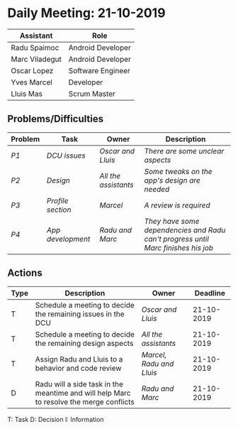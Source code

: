 # Daily Meeting: 21-10-2019

| Assistant  | Role  |  
|---|---|
| Radu Spaimoc  | Android Developer  |   
| Marc Viladegut  | Android Developer  |   
| Oscar Lopez |  Software Engineer |  
| Yves Marcel | Developer |
| Lluis Mas |  Scrum Master |  

## Problems/Difficulties
| Problem  | Task  | Owner | Description |
|---|---|---|---|
| _P1_ | _DCU issues_ | _Oscar and Lluis_ | _There are some unclear aspects_ |
| _P2_ | _Design_ | _All the assistants_ | _Some tweaks on the app's design are needed_ |
| _P3_ | _Profile section_ | _Marcel_ | _A review is required_ |
| _P4_ | _App development_ | _Radu and Marc_ | _They have some dependencies and Radu can't progress until Marc finishes his job_ |

## Actions
| Type  | Description  | Owner | Deadline |
|---|---|---|---|
| T | Schedule a meeting to decide the remaining issues in the DCU | _Oscar and Lluis_ | 21-10-2019 |
| T | Schedule a meeting to decide the remaining design aspects | _All the assistants_ | 21-10-2019 |
| T | Assign Radu and Lluis to a behavior and code review | _Marcel, Radu and Lluis_ | 21-10-2019 |
| D | Radu will a side task in the meantime and will help Marc to resolve the merge conflicts | _Radu and Marc_ | 21-10-2019 |

T: Task
D: Decision
I: Information
